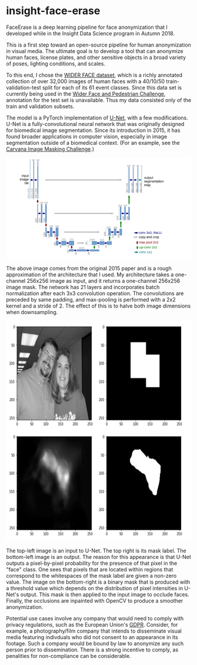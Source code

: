 # insight-face-erase
FaceErase is a deep learning pipeline for face anonymization that I developed while in the Insight Data Science program in Autumn 2018.

This is a first step toward an open-source pipeline for human anonymization in visual media. The ultimate goal is to develop a  tool that can anonymize human faces, license plates, and other sensitive objects in a broad variety of poses, lighting conditions, and scales.

To this end, I chose the <a href="http://mmlab.ie.cuhk.edu.hk/projects/WIDERFace/">WIDER FACE dataset</a>, which is a richly annotated collection of over 32,000 images of human faces with a 40/10/50 train-validation-test split for each of its 61 event classes. Since this data set is currently being used in the <a href="http://wider-challenge.org/">Wider Face and Pedestrian Challenge</a>, annotation for the test set is unavailable. Thus my data consisted only of the train and validation subsets.

The model is a PyTorch implementation of <a href="https://arxiv.org/abs/1505.04597">U-Net</a>, with a few modifications. U-Net is a fully-convolutional neural network that was originally designed for biomedical image segmentation. Since its introduction in 2015, it has found broader applications in computer vision, especially in image segmentation outside of a biomedical context. (For an example, see the <a href="https://www.kaggle.com/c/carvana-image-masking-challenge">Carvana Image Masking Challenge</a>.)

<p align="center">
  <img src="https://github.com/admshumar/insight-face-erase/blob/master/img/unet.png">
  </p>

The above image comes from the original 2015 paper and is a rough approximation of the architecture that I used. My architecture takes a one-channel 256x256 image as input, and it returns a one-channel 256x256 image mask. The network has 21 layers and incorporates batch normalization after each 3x3 convolution operation. The convolutions are preceded by same padding, and max-pooling is performed with a 2x2 kernel and a stride of 2. The effect of this is to halve both image dimensions when downsampling.

<p align="center">
<img src="https://github.com/admshumar/insight-face-erase/blob/master/img/example_masks.png" width="600" height="600">
  </p>
  
The top-left image is an input to U-Net. The top right is its mask label. The bottom-left image is an output. The reason for this appearance is that U-Net outputs a pixel-by-pixel probability for the presence of that pixel in the "face" class. One sees that pixels that are located within regions that correspond to the whitespaces of the mask label are given a non-zero value. The image on the bottom-right is a binary mask that is produced with a threshold value which depends on the distribution of pixel intensities in U-Net's output. This mask is then applied to the input image to occlude faces. Finally, the occlusions are inpainted with OpenCV to produce a smoother anonymization.

Potential use cases involve any company that would need to comply with privacy regulations, such as the European Union's <a href="https://en.wikipedia.org/wiki/General_Data_Protection_Regulation">GDPR</a>. Consider, for example, a photography/film company that intends to disseminate visual media featuring indivduals who did not consent to an appearance in its footage. Such a company would be bound by law to anonymize any such person prior to dissemination. There is a strong incentive to comply, as penalities for non-compliance can be considerable.
